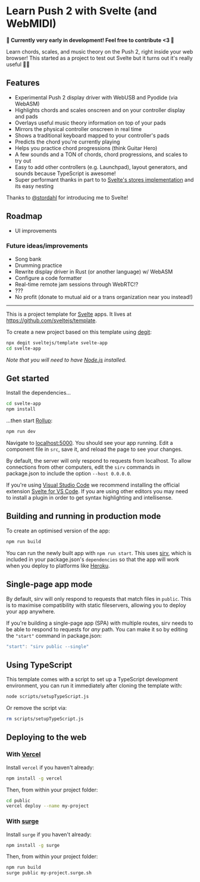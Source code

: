 # Learn Push 2 with Svelte (and WebMIDI)

**🌸 Currently very early in development! Feel free to contribute <3 🌸**

Learn chords, scales, and music theory on the Push 2, right inside your web browser! This started as a project to test out Svelte but it turns out it's really useful 🤷‍♀️

## Features
- Experimental Push 2 display driver with WebUSB and Pyodide (via WebASM)
- Highlights chords and scales onscreen and on your controller display and pads
- Overlays useful music theory information on top of your pads
- Mirrors the physical controller onscreen in real time
- Shows a traditional keyboard mapped to your controller's pads
- Predicts the chord you're currently playing
- Helps you practice chord progressions (think Guitar Hero)
- A few sounds and a TON of chords, chord progressions, and scales to try out
- Easy to add other controllers (e.g. Launchpad), layout generators, and sounds because TypeScript is awesome!
- Super performant thanks in part to to [Svelte's stores implementation](https://svelte.dev/tutorial/writable-stores) and its easy nesting

Thanks to [@stordahl](https://github.com/stordahl) for introducing me to Svelte!

## Roadmap
- UI improvements

### Future ideas/improvements
- Song bank
- Drumming practice
- Rewrite display driver in Rust (or another language) w/ WebASM
- Configure a code formatter
- Real-time remote jam sessions through WebRTC!?
- ???
- No profit (donate to mutual aid or a trans organization near you instead!)

---

This is a project template for [Svelte](https://svelte.dev) apps. It lives at https://github.com/sveltejs/template.

To create a new project based on this template using [degit](https://github.com/Rich-Harris/degit):

```bash
npx degit sveltejs/template svelte-app
cd svelte-app
```

*Note that you will need to have [Node.js](https://nodejs.org) installed.*


## Get started

Install the dependencies...

```bash
cd svelte-app
npm install
```

...then start [Rollup](https://rollupjs.org):

```bash
npm run dev
```

Navigate to [localhost:5000](http://localhost:5000). You should see your app running. Edit a component file in `src`, save it, and reload the page to see your changes.

By default, the server will only respond to requests from localhost. To allow connections from other computers, edit the `sirv` commands in package.json to include the option `--host 0.0.0.0`.

If you're using [Visual Studio Code](https://code.visualstudio.com/) we recommend installing the official extension [Svelte for VS Code](https://marketplace.visualstudio.com/items?itemName=svelte.svelte-vscode). If you are using other editors you may need to install a plugin in order to get syntax highlighting and intellisense.

## Building and running in production mode

To create an optimised version of the app:

```bash
npm run build
```

You can run the newly built app with `npm run start`. This uses [sirv](https://github.com/lukeed/sirv), which is included in your package.json's `dependencies` so that the app will work when you deploy to platforms like [Heroku](https://heroku.com).


## Single-page app mode

By default, sirv will only respond to requests that match files in `public`. This is to maximise compatibility with static fileservers, allowing you to deploy your app anywhere.

If you're building a single-page app (SPA) with multiple routes, sirv needs to be able to respond to requests for *any* path. You can make it so by editing the `"start"` command in package.json:

```js
"start": "sirv public --single"
```

## Using TypeScript

This template comes with a script to set up a TypeScript development environment, you can run it immediately after cloning the template with:

```bash
node scripts/setupTypeScript.js
```

Or remove the script via:

```bash
rm scripts/setupTypeScript.js
```

## Deploying to the web

### With [Vercel](https://vercel.com)

Install `vercel` if you haven't already:

```bash
npm install -g vercel
```

Then, from within your project folder:

```bash
cd public
vercel deploy --name my-project
```

### With [surge](https://surge.sh/)

Install `surge` if you haven't already:

```bash
npm install -g surge
```

Then, from within your project folder:

```bash
npm run build
surge public my-project.surge.sh
```

